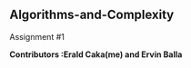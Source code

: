 ## Algorithms-and-Complexity
Assignment #1

<strong>Contributors :Erald Caka(me) and Ervin Balla</strong>
